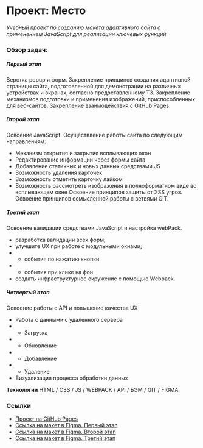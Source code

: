 # Проект: Место
*Учебный проект по созданию макета адаптивного сайта с применением JavaScript для реализации ключевых функций*

### Обзор задач:
##### Первый этап
Верстка popup и форм.
Закрепление принципов создания адаптивной страницы сайта, подготовленной для демонстрации на различных устройствах и экранах, согласно предоставленному ТЗ.
Закрепление механизмов подготовки и применения изображений, приспособленных для веб-сайтов.
Закрепление взаимодействия с GitHub Pages.

##### Второй этап
Освоение JavaScript.
Осуществление работы сайта по следующим направлениям:
- Механизм открытия и закрытия всплывающих окон
- Редактирование информации через формы сайта
- Добавление статичных и новых данных средствами JS
- Возможность удаления карточек
- Возможность отметить карточку лайком
- Возможность рассмотреть изображения в полноформатном виде во всплывающем окне
Освоение принципов защиты от XSS угроз.
Освоение принципов осмысленной работы с ветвями GIT.

##### Третий этап
Освоение валидации средствами JavaScript и настройка webPack.
- разработка валидации всех форм;
- улучшите UX при работе с модульными окнами;
- - события по нажатию кнопки
- - события при клике на фон
- создать инфраструктурное окружение с помощью Webpack.

##### Четвертый этап
Освоение работы с API и повышение качества UX
- Работа с данными с удаленного сервера
- - Загрузка
- - Обновление
- - Добавление
- - Удаление
- Визуализация процесса обработки данных

**Технологии**
HTML / CSS / JS / WEBPACK / API / БЭМ / GIT / FIGMA

### Ссылки

* [Проект на GitHub Pages](https://gottgunst.github.io/mesto-project/)
* [Ссылка на макет в Figma. Первый этап](https://www.figma.com/file/2cn9N9jSkmxD84oJik7xL7/JavaScript.-Sprint-4?node-id=0%3A1)
* [Ссылка на макет в Figma. Второй этап](https://www.figma.com/file/bjyvbKKJN2naO0ucURl2Z0/JavaScript.-Sprint-5?node-id=0%3A1)
* [Ссылка на макет в Figma. Третий этап](https://www.figma.com/file/kRVLKwYG3d1HGLvh7JFWRT/JavaScript.-Sprint-6?node-id=0%3A1)
